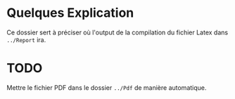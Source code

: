 # Quelques Explication

Ce dossier sert à préciser où l'output de la compilation du fichier Latex dans `../Report` ira.

# TODO

Mettre le fichier PDF dans le dossier `../Pdf` de manière automatique.